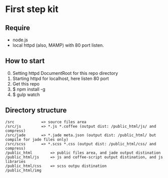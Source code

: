 # First step kit

## Require
* node.js
* local httpd (also, MAMP) with 80 port listen.

## How to start
0. Setting httpd DocumentRoot for this repo directory
1. Starting httpd for localhost, here listen 80 port
2. Get this repo
3. $ npm install -g
4. $ gulp watch

## Directory structure
```
/src			=> source files area
/src/js			=> *.js *.coffee (output dist: /public_html/js/ and compress)
/src/jade		=> *.jade meta.json (output dist: /public_html/ but compile for jade files only)
/src/scss		=> *.scss *.css (output dist: /public_html/css/ and compress)
/public_html		=> public files area, and jade output distination
/public_html/js		=> js and coffee-script output distination, and js libraries
/public_html/css	=> scss outpu distination
/public_html/img
```
